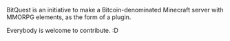BitQuest is an initiative to make a Bitcoin-denominated Minecraft server with MMORPG elements, as the form of a plugin.


Everybody is welcome to contribute. :D
